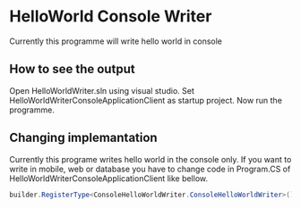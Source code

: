 # HelloWorld Console Writer

Currently this programme will write hello world in console

## How to see the output

Open HelloWorldWriter.sln using visual studio. Set HelloWorldWriterConsoleApplicationClient as startup project. Now run the programme.

## Changing implemantation

Currently this programe writes hello world in the console only. If you want to write in mobile, web or database you have to change code in Program.CS of HelloWorldWriterConsoleApplicationClient like bellow.
```csharp
builder.RegisterType<ConsoleHelloWorldWriter.ConsoleHelloWorldWriter>().As<IHelloWorldWriter>();
```
